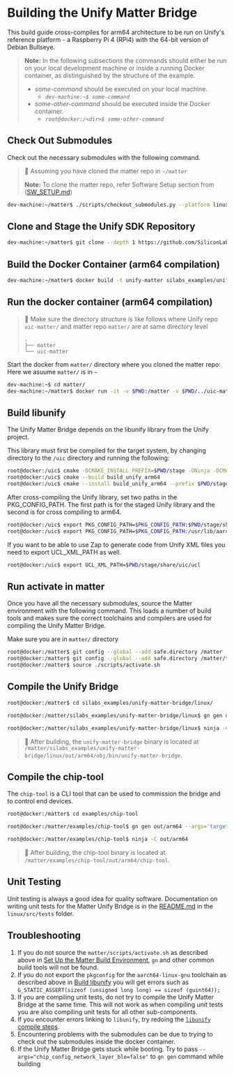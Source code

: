 # Building the Unify Matter Bridge

This build guide cross-compiles for arm64 architecture to be run on Unify's reference platform - a Raspberry Pi 4 (RPi4) with the 64-bit version of Debian Bullseye.

> **Note:**
> In the following subsections the commands should either be run on your local development machine or inside a running Docker container, as distinguished by the structure of the example.
>
> - _some-command_ should be executed on your local machine.
>   - _`dev-machine:~$ some-command`_
> - _some-other-command_ should be executed inside the Docker container.
>   - _`root@docker:/<dir>$ some-other-command`_

## Check Out Submodules

Check out the necessary submodules with the following command.
> 🔴 Assuming you have cloned the matter repo in `~/matter` 
>
> **Note:**
  To clone the matter repo, refer Software Setup section from ([SW_SETUP.md](../../docs/silabs/wifi/SW_SETUP.md))

```bash
dev-machine:~/matter$ ./scripts/checkout_submodules.py --platform linux
```

## Clone and Stage the Unify SDK Repository 

```bash
dev-machine:~/matter$ git clone --depth 1 https://github.com/SiliconLabs/UnifySDK.git --recursive ../uic-matter
```

## Build the Docker Container (arm64 compilation)

```bash
dev-machine:~/matter$ docker build -t unify-matter silabs_examples/unify-matter-bridge/docker/
```

## Run the docker container  (arm64 compilation)

> 🔴
> Make sure the directory structure is like follows where Unify repo `uic-matter/` and matter repo `matter/` are at same directory level
> 
> ```
> .
> ├── matter
> └── uic-matter
> ```

Start the docker from `matter/` directory where you cloned the matter repo: Here we asuume `matter/` is in `~`
```bash
dev-machine:~$ cd matter/
dev-machine:~/matter$ docker run -it -v $PWD:/matter -v $PWD/../uic-matter:/uic unify-matter
```

## Build libunify

The Unify Matter Bridge depends on the libunify library from the Unify project.

This library must first be compiled for the target system, by changing directory to the `/uic` directory and running the following:

```bash
root@docker:/uic$ cmake -DCMAKE_INSTALL_PREFIX=$PWD/stage -GNinja -DCMAKE_TOOLCHAIN_FILE=../cmake/arm64_debian.cmake  -B build_unify_arm64/ -S components -DBUILD_TESTING=OFF
root@docker:/uic$ cmake --build build_unify_arm64
root@docker:/uic$ cmake --install build_unify_arm64 --prefix $PWD/stage
```

After cross-compiling the Unify library, set two paths in the PKG_CONFIG_PATH.
The first path is for the staged Unify library and the second is for cross compiling to arm64.

```bash
root@docker:/uic$ export PKG_CONFIG_PATH=$PKG_CONFIG_PATH:$PWD/stage/share/pkgconfig
root@docker:/uic$ export PKG_CONFIG_PATH=$PKG_CONFIG_PATH:/usr/lib/aarch64-linux-gnu/pkgconfig
```

If you want to be able to use Zap to generate code from Unify XML files you need to export UCL_XML_PATH as well.

```bash
root@docker:/uic$ export UCL_XML_PATH=$PWD/stage/share/uic/ucl
```

## Run activate in matter 

Once you have all the necessary submodules, source the Matter environment with the following command. This loads a number of build tools and makes sure the correct toolchains and compilers are used for compiling the Unify Matter Bridge.

Make sure you are in `matter/` directory

```bash
root@docker:/matter$ git config --global --add safe.directory /matter
root@docker:/matter$ git config --global --add safe.directory /matter/third_party/pigweed/repo
root@docker:/matter$ source ./scripts/activate.sh
```

## Compile the Unify Bridge

```bash
root@docker:/matter$ cd silabs_examples/unify-matter-bridge/linux/

root@docker:/matter/silabs_examples/unify-matter-bridge/linux$ gn gen out/arm64 --args='target_cpu="arm64"'

root@docker:/matter/silabs_examples/unify-matter-bridge/linux$ ninja -C out/arm64
```

> 🔴 After building, the `unify-matter-bridge` binary is located at `/matter/silabs_examples/unify-matter-bridge/linux/out/arm64/obj/bin/unify-matter-bridge`.

## Compile the chip-tool

The `chip-tool` is a CLI tool that can be used to commission the bridge and to control end devices.

```bash
root@docker:/matter$ cd examples/chip-tool

root@docker:/matter/examples/chip-tool$ gn gen out/arm64 --args='target_cpu="arm64"'

root@docker:/matter/examples/chip-tool$ ninja -C out/arm64
```

> 🔴 After building, the chip-tool binary is located at `/matter/examples/chip-tool/out/arm64/chip-tool`.

## Unit Testing

Unit testing is always a good idea for quality software. Documentation on writing unit tests for the Matter Unify Bridge is in the
[README.md](linux/src/tests/README.md) in the `linux/src/tests` folder.

## Troubleshooting

1. If you do not source the `matter/scripts/activate.sh` as described above in [Set Up the Matter Build Environment](#set-up-the-matter-build-environment), `gn` and other common
   build tools will not be found.
2. If you do not export the `pkgconfig` for the `aarch64-linux-gnu` toolchain as described above in [Build libunify](#build-libunify)
   you will get errors such as `G_STATIC_ASSERT(sizeof (unsigned long long) == sizeof (guint64));`
3. If you are compiling unit tests, do not try to compile the Unify Matter Bridge at
   the same time. This will not work as when compiling unit tests you are also
   compiling unit tests for all other sub-components.
4. If you encounter errors linking to `libunify`, try redoing the [`libunify` compile steps](#build-libunify).
5. Encountering problems with the submodules can be due to trying to check out
   the submodules inside the docker container.
6. If the Unify Matter Bridge gets stuck while booting. Try to pass `--args="chip_config_network_layer_ble=false"` to `gn gen` command while building
